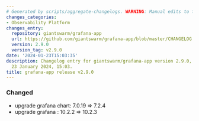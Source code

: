 ```yaml
---
# Generated by scripts/aggregate-changelogs. WARNING: Manual edits to this files will be overwritten.
changes_categories:
- Observability Platform
changes_entry:
  repository: giantswarm/grafana-app
  url: https://github.com/giantswarm/grafana-app/blob/master/CHANGELOG.md#290---2024-01-23
  version: 2.9.0
  version_tag: v2.9.0
date: '2024-01-23T15:03:35'
description: Changelog entry for giantswarm/grafana-app version 2.9.0, published on
  23 January 2024, 15:03.
title: grafana-app release v2.9.0
---
```


### Changed
- upgrade grafana chart: 7.0.19 => 7.2.4
- upgrade grafana : 10.2.2 => 10.2.3
